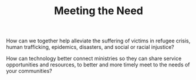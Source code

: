 ﻿---
title: Meeting the Need
intro: How can technology help respond to the needs of people in crisis?
champions:
- name:
    Code for the Kingdom Organizers
  logo:
    globalC4TK.png
---

How can we together help alleviate the suffering of victims in refugee crisis, human trafficking, epidemics, disasters, and social or racial injustice?

How can technology better connect ministries so they can share service opportunities and resources, to better and more timely meet to the needs of your communities?
